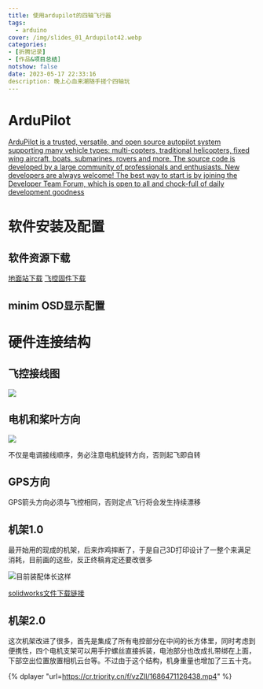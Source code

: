 ```yaml
---
title: 使用ardupilot的四轴飞行器
tags:
  - arduino
cover: /img/slides_01_Ardupilot42.webp
categories:
- [折腾记录]
- [作品&项目总结]
notshow: false
date: 2023-05-17 22:33:16
description: 晚上心血来潮随手搓个四轴玩
---
```

# ArduPilot
[ArduPilot is a trusted, versatile, and open source autopilot system supporting many vehicle types: multi-copters, traditional helicopters, fixed wing aircraft, boats, submarines, rovers and more. The source code is developed by a large community of professionals and enthusiasts. New developers are always welcome! The best way to start is by joining the Developer Team Forum, which is open to all and chock-full of daily development goodness](https://ardupilot.org/)

# 软件安装及配置
## 软件资源下载
[地面站下载](https://cr.triority.cn/f/J0PsK/MP1.3.28.msi)
[飞控固件下载](https://cr.triority.cn/f/p5KIk/ardupilot.rar)

## minim OSD显示配置


# 硬件连接结构
## 飞控接线图
![](20190107165026890.jpg)

## 电机和桨叶方向
![](f9e979ae8c0ee89fe689f15214c04bd.jpg)

不仅是电调接线顺序，务必注意电机旋转方向，否则起飞即自转

## GPS方向
GPS箭头方向必须与飞控相同，否则定点飞行将会发生持续漂移

## 机架1.0
最开始用的现成的机架，后来炸鸡摔断了，于是自己3D打印设计了一整个来满足消耗，目前画的这些，反正终稿肯定还要改很多

![目前装配体长这样](QQ截图20230605143807.png)

[solidworks文件下载链接](apm2.8机架.rar)

## 机架2.0
这次机架改进了很多，首先是集成了所有电控部分在中间的长方体里，同时考虑到便携性，四个电机支架可以用手拧螺丝直接拆装，电池部分也改成扎带绑在上面，下部空出位置放置相机云台等。不过由于这个结构，机身重量也增加了三五十克。

{% dplayer "url=https://cr.triority.cn/f/vzZIl/1686471126438.mp4" %}

